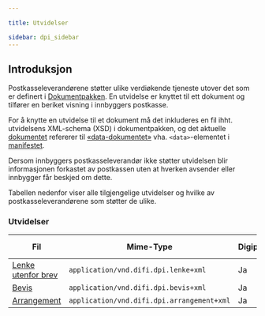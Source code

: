 ```yaml
---
  
title: Utvidelser  

sidebar: dpi_sidebar
---
```


## Introduksjon

Postkasseleverandørene støtter ulike verdiøkende tjeneste utover det som
er definert i [Dokumentpakken]({{site.baseurl}}/resources/begrep/sikkerDigitalPost/forretningslag/Dokumentpakke/dokumentpakke_index). En utvidelse er knyttet
til ett dokument og tilfører en beriket visning i innbyggers postkasse.

For å knytte en utvidelse til et dokument må det inkluderes en fil ihht.
utvidelsens XML-schema (XSD) i dokumentpakken, og det aktuelle
[dokumentet]({{site.baseurl}}/resources/begrep/sikkerDigitalPost/begrep/Dokument) refererer til
[«data-dokumentet»]({{site.baseurl}}/resources/begrep/sikkerDigitalPost/begrep/DokumentData) vha. `<data>`-elementet
i [manifestet]({{site.baseurl}}/resources/begrep/sikkerDigitalPost/forretningslag/Dokumentpakke/Manifest).

Dersom innbyggers postkasseleverandør ikke støtter utvidelsen blir
informasjonen forkastet av postkassen uten at hverken avsender eller
innbygger får beskjed om dette.

Tabellen nedenfor viser alle tilgjengelige utvidelser og hvilke av
postkasseleverandørene som støtter de ulike.

### Utvidelser

| Fil     | Mime-Type      | Digipost | e-Boks |
| --- | --- | --- | --- |
| [Lenke utenfor brev]({{site.baseurl}}/resources/begrep/sikkerDigitalPost/forretningslag/Utvidelser/Lenke) | `application/vnd.difi.dpi.lenke+xml`       | Ja       | Ja     |
| [Bevis]({{site.baseurl}}/resources/begrep/sikkerDigitalPost/forretningslag/Utvidelser/Bevis) | `application/vnd.difi.dpi.bevis+xml`       | Ja       | Ja     |
| [Arrangement]({{site.baseurl}}/resources/begrep/sikkerDigitalPost/forretningslag/Utvidelser/Arrangement)  | `application/vnd.difi.dpi.arrangement+xml` | Ja       | Ja     |
